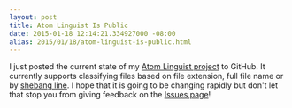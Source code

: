 ```yaml
---
layout: post
title: Atom Linguist Is Public
date: 2015-01-18 12:14:21.334927000 -08:00
alias: 2015/01/18/atom-linguist-is-public.html
---
```


I just posted the current state of my [Atom Linguist project][atom-linguist] to GitHub. It currently supports classifying files based on file extension, full file name or by [shebang line][shebang]. I hope that it is going to be changing rapidly but don't let that stop you from giving feedback on the [Issues page][issues]!

[atom-linguist]: https://github.com/lee-dohm/atom-linguist
[issues]: https://github.com/lee-dohm/atom-linguist/issues
[shebang]: https://en.wikipedia.org/wiki/Shebang_(Unix)
